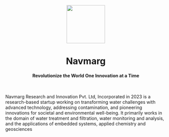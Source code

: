 <p align="center">
    <img src="https://github.com/Navmarg-Research-and-Innovation/navmarg-research-and-innovation.github.io/blob/7ada2f2bceeff063e92e70cedbe925c7ac2a36c2/page-1/img/logo0.png" height="120px"/>
    <h1 align="center">Navmarg </h1>
    <h4 align="center">
      Revolutionize the World One Innovation at a Time
    </h4>
  <br>
</p>


<!-- Badge section -->


Navmarg Research and Innovation Pvt. Ltd, Incorporated in 2023 is a research-based startup working on transforming water challenges with advanced technology, addressing contamination, and pioneering innovations for societal and environmental well-being. It primarily works in the domain of water treatment and filtration, water monitoring and analysis, and the applications of embedded systems, applied chemistry and geosciences
